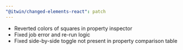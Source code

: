```yaml
---
"@itwin/changed-elements-react": patch
---
```


- Reverted colors of squares in property inspector
- Fixed job error and re-run logic
- Fixed side-by-side toggle not present in property comparison table
